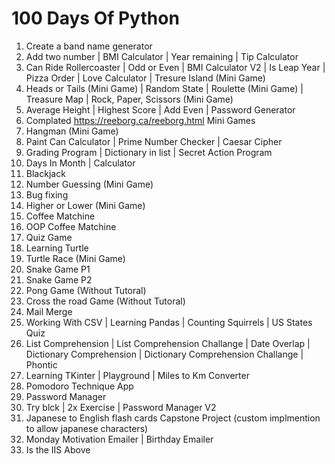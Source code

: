 # 100 Days Of Python

1.  Create a band name generator
2.  Add two number | BMI Calculator | Year remaining | Tip Calculator
3.  Can Ride Rollercoaster | Odd or Even | BMI Calculator V2 | Is Leap Year | Pizza Order | Love Calculator | Tresure Island (Mini Game)
4.  Heads or Tails (Mini Game) | Random State | Roulette (Mini Game) | Treasure Map | Rock, Paper, Scissors (Mini Game)
5.  Average Height | Highest Score | Add Even | Password Generator
6.  Complated https://reeborg.ca/reeborg.html Mini Games
7.  Hangman (Mini Game)
8.  Paint Can Calculator | Prime Number Checker | Caesar Cipher
9.  Grading Program | Dictionary in list | Secret Action Program
10. Days In Month | Calculator
11. Blackjack
12. Number Guessing (Mini Game)
13. Bug fixing
14. Higher or Lower (Mini Game)
15. Coffee Matchine
16. OOP Coffee Matchine
17. Quiz Game
18. Learning Turtle
19. Turtle Race (Mini Game)
20. Snake Game P1
21. Snake Game P2
22. Pong Game (Without Tutoral)
23. Cross the road Game (Without Tutoral) 
24. Mail Merge
25. Working With CSV | Learning Pandas | Counting Squirrels | US States Quiz
26. List Comprehension | List Comprehension Challange | Date Overlap | Dictionary Comprehension | Dictionary Comprehension Challange | Phontic
27. Learning TKinter | Playground | Miles to Km Converter
28. Pomodoro Technique App
29. Password Manager
30. Try blck | 2x Exercise | Password Manager V2
31. Japanese to English flash cards Capstone Project (custom implmention to allow japanese characters)
32. Monday Motivation Emailer | Birthday Emailer
33. Is the IIS Above